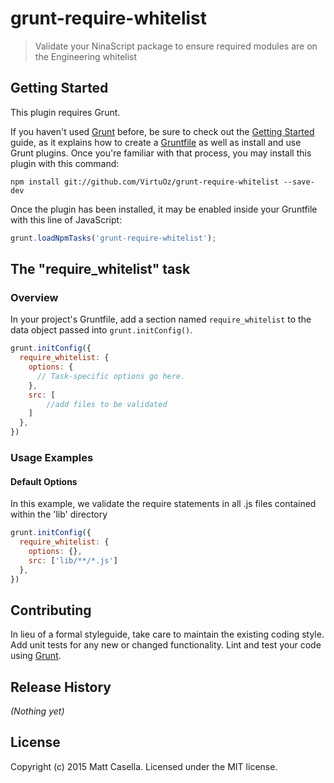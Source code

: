 # grunt-require-whitelist

> Validate your NinaScript package to ensure required modules are on the Engineering whitelist

## Getting Started
This plugin requires Grunt.

If you haven't used [Grunt](http://gruntjs.com/) before, be sure to check out the [Getting Started](http://gruntjs.com/getting-started) guide, as it explains how to create a [Gruntfile](http://gruntjs.com/sample-gruntfile) as well as install and use Grunt plugins. Once you're familiar with that process, you may install this plugin with this command:

```shell
npm install git://github.com/VirtuOz/grunt-require-whitelist --save-dev
```

Once the plugin has been installed, it may be enabled inside your Gruntfile with this line of JavaScript:

```js
grunt.loadNpmTasks('grunt-require-whitelist');
```

## The "require_whitelist" task

### Overview
In your project's Gruntfile, add a section named `require_whitelist` to the data object passed into `grunt.initConfig()`.

```js
grunt.initConfig({
  require_whitelist: {
    options: {
      // Task-specific options go here.
    },
    src: [ 
        //add files to be validated 
    ]
  },
})
```

### Usage Examples

#### Default Options
In this example, we validate the require statements in all .js files contained within the 'lib' directory
```js
grunt.initConfig({
  require_whitelist: {
    options: {},
    src: ['lib/**/*.js']
  },
})
```


## Contributing
In lieu of a formal styleguide, take care to maintain the existing coding style. Add unit tests for any new or changed functionality. Lint and test your code using [Grunt](http://gruntjs.com/).

## Release History
_(Nothing yet)_

## License
Copyright (c) 2015 Matt Casella. Licensed under the MIT license.
